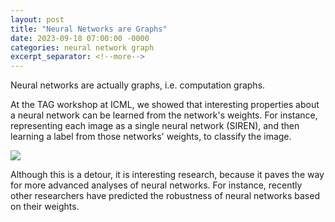 ```yaml
---
layout: post
title: "Neural Networks are Graphs"
date: 2023-09-18 07:00:00 -0000
categories: neural network graph
excerpt_separator: <!--more-->
---
```


Neural networks are actually graphs, i.e. computation graphs. 

At the TAG workshop at ICML, we showed that interesting properties about a neural network can be learned from the network's weights. 
For instance, representing each image as a single neural network (SIREN), and then learning a label from those networks' weights, to classify the image. 

<img src="https://gertjanburghouts.github.io/pictures/cub_reconstruction.jpg">

Although this is a detour, it is interesting research, because it paves the way for more advanced analyses of neural networks. 
For instance, recently other researchers have predicted the robustness of neural networks based on their weights. 
